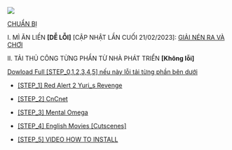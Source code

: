 ![](https://i.imgur.com/OrjTWmK.jpg)

[CHUẨN BỊ](https://github.com/ANTU-ALT-F4/CHUANBI)

I. MÌ ĂN LIỀN **[DỄ LỖI]** [CẬP NHẬT LẦN CUỐI 21/02/2023]: 
[GIẢI NÉN RA VÀ CHƠI]()

II. TẢI THỦ CÔNG TỪNG PHẦN TỪ NHÀ PHÁT TRIỂN **[Không lỗi]**

[Dowload Full [STEP_0,1,2,3,4,5] nếu này lỗi tải từng phần bên dưới](https://drive.google.com/uc?export=download&id=1f9ADPcXNd6f5jSwJ_sykoBcIhhqY_JOF)



- [ [STEP_1] Red Alert 2 Yuri_s Revenge](https://drive.google.com/uc?export=download&id=1AjLyOo_3uBo7X9_-TvEyuyMZKfRxqauT)

- [ [STEP_2] CnCnet](https://downloads.cncnet.org/CnCNet5_YR_Installer.exe)

- [ [STEP_3] Mental Omega](http://mentalomega.com/index.php?page=download)

- [ [STEP_4] English Movies [Cutscenes]](https://drive.google.com/file/d/1oOJNa9HfQ8c7gIPwO03CiaXxZFYioT-Z/view?usp=sharing)

- [ [STEP_5] VIDEO HOW TO INSTALL](https://youtube.com/playlist?list=PLMkkahCVDnIvK6ZJ6IcEZ7MSqecF5ZxZ0)

